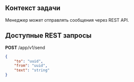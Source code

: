 ## Контекст задачи
Менеджер может отправлять сообщения через REST API.


## Доступные REST запросы

**POST** /app/v1/send
```json
{
    "to": "uuid",
    "from": "uuid",
    "text": "string"
}
```